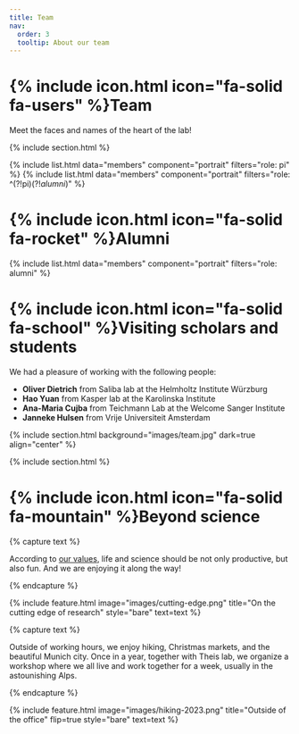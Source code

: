 ```yaml
---
title: Team
nav:
  order: 3
  tooltip: About our team
---
```


# {% include icon.html icon="fa-solid fa-users" %}Team

Meet the faces and names of the heart of the lab!

{% include section.html %}

{% include list.html data="members" component="portrait" filters="role: pi" %}
{% include list.html data="members" component="portrait" filters="role: ^(?!pi$)(?!alumni$)" %}

# {% include icon.html icon="fa-solid fa-rocket" %}Alumni
{% include list.html data="members" component="portrait" filters="role: alumni" %}

# {% include icon.html icon="fa-solid fa-school" %}Visiting scholars and students

We had a pleasure of working with the following people:
- **Oliver Dietrich** from Saliba lab at the Helmholtz Institute Würzburg
- **Hao Yuan** from Kasper lab at the Karolinska Institute
- **Ana-Maria Cujba** from Teichmann Lab at the Welcome Sanger Institute
- **Janneke Hulsen** from Vrije Universiteit Amsterdam

{% include section.html background="images/team.jpg" dark=true align="center" %}

{% include section.html %}

# {% include icon.html icon="fa-solid fa-mountain" %}Beyond science

{% capture text %}

According to [our values](https://lueckenlab.github.io/org-website/#our-values), life and science should be not only productive, but also fun. And we are enjoying it along the way!

{% endcapture %}

{%
  include feature.html
  image="images/cutting-edge.png"
  title="On the cutting edge of research"
  style="bare"
  text=text
%}

{% capture text %}

Outside of working hours, we enjoy hiking, Christmas markets, and the beautiful Munich city. Once in a year, together with Theis lab, we organize a workshop where we all live and work together for a week, usually in the astounishing Alps. 

{% endcapture %}

{%
  include feature.html
  image="images/hiking-2023.png"
  title="Outside of the office"
  flip=true
  style="bare"
  text=text
%}
